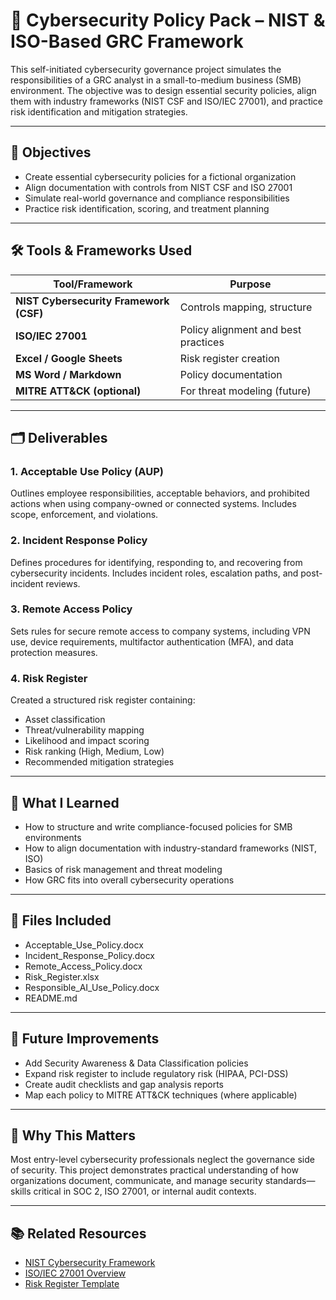 # 🧾 Cybersecurity Policy Pack – NIST & ISO-Based GRC Framework

This self-initiated cybersecurity governance project simulates the responsibilities of a GRC analyst in a small-to-medium business (SMB) environment. The objective was to design essential security policies, align them with industry frameworks (NIST CSF and ISO/IEC 27001), and practice risk identification and mitigation strategies.

---

## 🎯 Objectives

- Create essential cybersecurity policies for a fictional organization
- Align documentation with controls from NIST CSF and ISO 27001
- Simulate real-world governance and compliance responsibilities
- Practice risk identification, scoring, and treatment planning

---

## 🛠️ Tools & Frameworks Used

| Tool/Framework           | Purpose                             |
|--------------------------|-------------------------------------|
| **NIST Cybersecurity Framework (CSF)** | Controls mapping, structure      |
| **ISO/IEC 27001**        | Policy alignment and best practices |
| **Excel / Google Sheets**| Risk register creation              |
| **MS Word / Markdown**   | Policy documentation                |
| **MITRE ATT&CK (optional)**| For threat modeling (future)     |

---

## 🗂️ Deliverables

### 1. Acceptable Use Policy (AUP)
Outlines employee responsibilities, acceptable behaviors, and prohibited actions when using company-owned or connected systems. Includes scope, enforcement, and violations.

### 2. Incident Response Policy
Defines procedures for identifying, responding to, and recovering from cybersecurity incidents. Includes incident roles, escalation paths, and post-incident reviews.

### 3. Remote Access Policy
Sets rules for secure remote access to company systems, including VPN use, device requirements, multifactor authentication (MFA), and data protection measures.

### 4. Risk Register
Created a structured risk register containing:
- Asset classification
- Threat/vulnerability mapping
- Likelihood and impact scoring
- Risk ranking (High, Medium, Low)
- Recommended mitigation strategies

---

## 🧠 What I Learned

- How to structure and write compliance-focused policies for SMB environments
- How to align documentation with industry-standard frameworks (NIST, ISO)
- Basics of risk management and threat modeling
- How GRC fits into overall cybersecurity operations

---

## 📎 Files Included
-  Acceptable_Use_Policy.docx
-  Incident_Response_Policy.docx 
-  Remote_Access_Policy.docx
-  Risk_Register.xlsx
-  Responsible_AI_Use_Policy.docx
-  README.md


---

## 🚧 Future Improvements

- Add Security Awareness & Data Classification policies
- Expand risk register to include regulatory risk (HIPAA, PCI-DSS)
- Create audit checklists and gap analysis reports
- Map each policy to MITRE ATT&CK techniques (where applicable)

---

## 📌 Why This Matters

Most entry-level cybersecurity professionals neglect the governance side of security. This project demonstrates practical understanding of how organizations document, communicate, and manage security standards—skills critical in SOC 2, ISO 27001, or internal audit contexts.

---

## 📚 Related Resources

- [NIST Cybersecurity Framework](https://www.nist.gov/cyberframework)
- [ISO/IEC 27001 Overview](https://www.iso.org/isoiec-27001-information-security.html)
- [Risk Register Template](https://www.projectmanagementdocs.com/template/project-planning/risk-register/)


